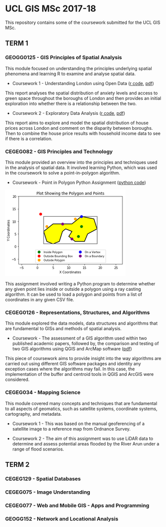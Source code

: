 # UCL GIS MSc 2017-18

This repository contains some of the coursework submitted for the UCL GIS MSc.

## TERM 1

### GEOGG0125 - GIS Principles of Spatial Analysis

This module focused on understanding the principles underlying spatial phenomena and learning R to examine and analyse spatial data.

* Coursework 1 - Understanding London using Open Data ([r code](https://github.com/nicolacritten/ucl_gis_msc/blob/master/GEOGG0125/Green%20space%20and%20Anxiety%20in%20London.R), [pdf](/pdfs/SpatialDataAnalysisMM.pdf))

This report analyses the spatial distribution of anxiety levels and access to green space throughout the boroughs of London and then provides an initial exploration into whether there is a relationship between the two.

* Coursework 2 - Exploratory Data Analysis ([r code](https://github.com/nicolacritten/ucl_gis_msc/blob/master/GEOGG0125/LondonHousePrices.R), [pdf](/pdfs/SpatialDataAnalysisNB.pdf))

This report aims to explore and model the spatial distribution of house prices across London and comment on the disparity between boroughs. Then to combine the house price results with household income data to see if there is a correlation.

### CEGEG082 - GIS Principles and Technology

This module provided an overview into the principles and techniques used in the analysis of spatial data. It involved learning Python, which was used in the coursework to solve a point-in-polygon algorithm.

* Coursework - Point in Polygon Python Assignment ([python code](https://github.com/nicolacritten/ucl_gis_msc/blob/master/CEGEG082/PIP.py))

![alt text](/images/pip.png)

This assignment involved writing a Python program to determine whether any given point lies inside or outside a polygon using a ray casting algorithm. It can be used to load a polygon and points from a list of coordinates in any given CSV file.

### CEGEG0126 - Representations, Structures, and Algorithms

This module explored the data models, data structures and algorithms that are fundamental to GISs and methods of spatial analysis.

* Coursework - The assessment of a GIS algorithm used within two published academic papers, followed by, the comparison and testing of two GIS algorithms using QGIS and ArcMap software ([pdf](/pdfs/Algorithms.pdf))

This piece of coursework aims to provide insight into the way algorithms are carried out using different GIS software packages and identity any exception cases where the algorithms may fail. In this case, the implementation of the buffer and centroid tools in QGIS and ArcGIS were considered.

### CEGEG034 - Mapping Science

This module covered many concepts and techniques that are fundamental to all aspects of geomatics, such as satellite systems, coordinate systems, cartography, and metadata.

* Coursework 1 - This was based on the manual geoferencing of a satellite image to a reference map from Ordnance Survey.

* Coursework 2 - The aim of this assignment was to use LiDAR data to determine and assess potential areas flooded by the River Arun under a range of flood scenarios.

## TERM 2

### CEGEG129 - Spatial Databases

### CEGEG075 - Image Understanding

### CEGEG077 - Web and Mobile GIS - Apps and Programming

### GEOGG152 - Network and Locational Analysis
